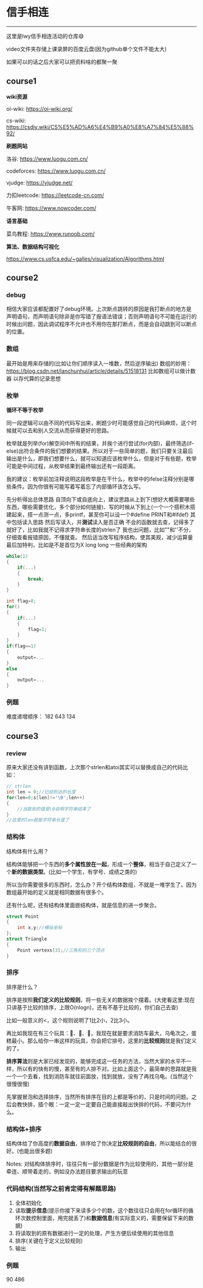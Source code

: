 # 信手相连
---
这里是lwy信手相连活动的仓库:smile:

video文件夹存储上课录屏的百度云盘(因为github单个文件不能太大)

如果可以的话之后大家可以把资料啥的都聚一聚

## course1
**wiki资源**

oi-wiki: https://oi-wiki.org/

cs-wiki: https://csdiy.wiki/CS%E5%AD%A6%E4%B9%A0%E8%A7%84%E5%88%92/

**刷题网站**

洛谷: https://www.luogu.com.cn/

codeforces: https://www.luogu.com.cn/

vjudge: https://vjudge.net/

力扣leetcode: https://leetcode-cn.com/

牛客网: https://www.nowcoder.com/

**语言基础**

菜鸟教程: https://www.runoob.com/

**算法、数据结构可视化**

https://www.cs.usfca.edu/~galles/visualization/Algorithms.html

## course2
### debug
相信大家应该都配置好了debug环境。上次断点跳转的原因是我打断点的地方是声明语句，而声明语句除非是你写错了报语法错误；否则声明语句不可能在运行的时候出问题，因此调试程序不允许也不用你在那打断点，而是会自动跳到可以断点的位置。
### 数组
最开始是用来存储的(比如让你们顺序读入一堆数，然后逆序输出)
数组的妙用：
https://blog.csdn.net/lanchunhui/article/details/51518131
比如数组可以做计数器
以存代算的记录思想
### 枚举
**循环不等于枚举**

同一段逻辑可以由不同的代码写出来，刷题少时可能感觉自己的代码麻烦，这个时候就可以去和别人交流从而获得更好的思路。

枚举就是列举(for)解空间中所有的结果，并挨个进行尝试(for内部)，最终筛选(if-else)出符合条件的我们想要的结果。所以对于一些简单的题，我们只要关注最后输出是什么，即我们想要什么，就可以知道应该枚举什么，但是对于有些题，枚举可能是中间过程，从枚举结果到最终输出还有一段距离。

我的建议：枚举前加注释说明这段枚举是在干什么，枚举中的ifelse注释分别是哪些条件。因为你很有可能写着写着忘了内部循环该怎么写。

先分析得出总体思路 自顶向下或自底向上，建议思路从上到下(想好大概需要哪些东西，哪些需要优化，多个部分如何链接)、写的时候从下到上(一个一个搭积木搭建起来，搭一点测一点，多printf，甚至你可以设一个#define PRINT和#ifdef)
其中包括读入思路
然后写读入，并**测试**读入是否正确
不会的函数就去查，记得多了就好了，比如我就不记得求字符串长度的strlen了
我也出问题，比如""和''不分，仔细查看报错原因，不懂就查。
然后适当改写程序结构，使其美观，减少运算量
最后加特判，比如是不是首位为X
long long
一些经典的架构
```c++
while(1)
{
    if(...)
    {
        break;
    }
}
```
```c++
int flag=0;
for()
{
    if(...)
    {
        flag=1;
    }
}
if(flag==1)
{
    output=...
}
else
{
    output=...
}
```

### 例题
难度递增顺序：
182
643
134


## course3
### review
原来大家还没有讲到函数，上次那个strlen和atoi其实可以替换成自己的代码比如：
```cpp
// strlen
int len = 0;//已经到达的长度
for(len=0;s[len]!='\0';len++)
{
    //当取到的值是\0说明字符串结束了
}
//这里的len就是字符串长度了
```

### 结构体
结构体有什么用？

结构体能够把一个东西的**多个属性放在一起**，形成一个**整体**，相当于自己定义了一个**新的数据类型**。(比如一个学生，有学号、成绩之类的)

所以当你需要很多的东西时，怎么办？开个结构体数组，不就是一堆学生了。因为数组最开始的定义就是相同数据有很多个。

还有什么呢，还有结构体里面嵌结构体，就是信息的进一步聚合。
```cpp
struct Point
{
    int x,y;//横纵坐标
};
struct Triangle
{
    Point vertexs[3];//三角形的三个顶点
}
```

### 排序
排序是什么？

排序是按照**我们定义的比较规则**，将一些无关的数据挨个摆着。(大佬看这里:现在只讲基于比较的排序，上限O(nlogn)，还有不基于比较的，你们自己去查)

比如一般意义的<，这个规则说明了1比2小，2比3小。

再比如我现在有三个玩具：🐢、🚒、🎂，我现在就是要求消防车最大，乌龟次之，蛋糕最小。那么给你一串这样的玩具，你会把它排号，这里的**比较规则**就是我们定义的了。

**排序算法**则是大家已经发现的，能够完成这一任务的方法，当然大家的水平不一样，所以有的快有的慢，甚至有的人排不对。比如上面这个，最简单的思路就是我一个一个去看，找到消防车就往前面放，找到就放，没有了再找乌龟。(当然这个很慢很慢)

先掌握冒泡和选择排序，当然所有排序在目的上都是等价的，只是时间的问题。之后会教快排，插个眼：一定一定一定要自己能直接敲出快排的代码，不要问为什么。

### 结构体+排序
结构体给了你高度的**数据自由**，排序给了你决定**比较规则的自由**，所以能结合的很好。(也能出很多题)

Notes:
对结构体排序时，往往只有一部分数据是作为比较使用的，其他一部分是牵连、顺带着走的，例如没办法题目要求输出的玩意

### 代码结构(当然写之前肯定得有解题思路)
1. 全体初始化
2. 读取**提示信息**(提示你接下来读多少个的数，这个数往往只会用在for循环的循环次数控制里面，用完就丢了)和**数据信息**(有实际意义的，需要保留下来的数据)
3. 将读取到的原有数据进行一定的处理，产生方便后续使用的其他信息
4. 排序(关键在于定义比较规则)
5. 输出

### 例题
90 486
